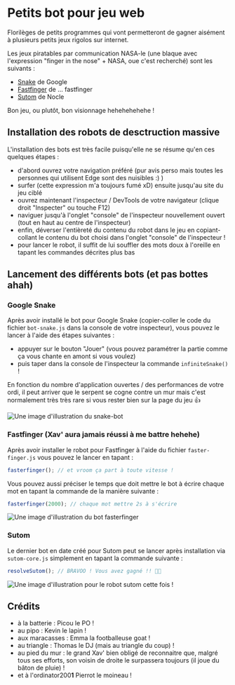 # Petits bot pour jeu web

Florilèges de petits programmes qui vont permetteront de gagner aisément à plusieurs petits jeux rigolos sur internet.

Les jeux piratables par communication NASA-le (une blaque avec l'expression "finger in the nose" + NASA, oue c'est recherché) sont les suivants :

- [Snake](https://www.google.com/search?q=snake+google&rlz=1C1GCEU_frFR1044FR1044&oq=snake+google&aqs=chrome.0.69i59i433i512j0i433i512j0i512l5j69i60.1063j0j7&sourceid=chrome&ie=UTF-8) de Google
- [Fastfinger](https://10fastfingers.com/typing-test/french) de ... fastfinger
- [Sutom](https://sutom.nocle.fr/#) de Nocle

Bon jeu, ou plutôt, bon visionnage hehehehehehe !

## Installation des robots de desctruction massive

L'installation des bots est très facile puisqu'elle ne se résume qu'en ces quelques étapes :

- d'abord ouvrez votre navigation préféré (pur avis perso mais toutes les personnes qui utilisent Edge sont des nuisibles :) )
- surfer (cette expression m'a toujours fumé xD) ensuite jusqu'au site du jeu ciblé
- ouvrez maintenant l'inspecteur / DevTools de votre navigateur (clique droit "Inspecter" ou touche F12)
- naviguer jusqu'à l'onglet "console" de l'inspecteur nouvellement ouvert (tout en haut au centre de l'inspecteur)
- enfin, déverser l'entièreté du contenu du robot dans le jeu en copiant-collant le contenu du bot choisi dans l'onglet "console" de l'inspecteur !
- pour lancer le robot, il suffit de lui souffler des mots doux à l'oreille en tapant les commandes décrites plus bas

## Lancement des différents bots (et pas bottes ahah)

### Google Snake

Après avoir installé le bot pour Google Snake (copier-coller le code du fichier `bot-snake.js` dans la console de votre inspecteur), vous pouvez le lancer à l'aide des étapes suivantes :

- appuyer sur le bouton "Jouer" (vous pouvez paramétrer la partie comme ça vous chante en amont si vous voulez)
- puis taper dans la console de l'inspecteur la commande `infiniteSnake()` !

En fonction du nombre d'application ouvertes / des performances de votre ordi, il peut arriver que le serpent se cogne contre un mur mais c'est normalement très très rare si vous rester bien sur la page du jeu :thumbsup:

![Une image d'illustration du snake-bot](image-1.png)

### Fastfinger (Xav' aura jamais réussi à me battre hehehe)

Après avoir installer le robot pour Fastfinger à l'aide du fichier `faster-finger.js` vous pouvez le lancer en tapant :

```js
fasterfinger(); // et vroom ça part à toute vitesse !
```

Vous pouvez aussi préciser le temps que doit mettre le bot à écrire chaque mot en tapant la commande de la manière suivante :

```js
fasterfinger(2000); // chaque mot mettre 2s à s'écrire
```

![Une image d'illustration du bot fasterfinger](image-2.png)

### Sutom

Le dernier bot en date créé pour Sutom peut se lancer après installation via `sutom-core.js` simplement en tapant la commande suivante :

```js
resolveSutom(); // BRAVOO ! Vous avez gagné !! 🎉🎉
```

![Une image d'illustration pour le robot sutom cette fois !](image-3.png)

## Crédits

- à la batterie : Picou le PO !
- au pipo : Kevin le lapin !
- aux maracasses : Emma la footballeuse goat !
- au triangle : Thomas le DJ (mais au triangle du coup) !
- au pied du mur : le grand Xav' bien obligé de reconnaitre que, malgré tous ses efforts, son voisin de droite le surpassera toujours (il joue du bâton de pluie) !
- et à l'ordinator200**1** Pierrot le moineau !
